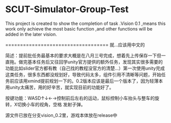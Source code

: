 # SCUT-Simulator-Group-Test
This project is created to show the completion of task .Vision 0.1 ,means this work only achieve the most basic function ,and other functions will be added in the later vision.

===================================
就...应该用中文的

简述：提前批任务最基本的要求大概是在八月三号完成，想着先上传保存一下但一直拖。做完基本任务后又往回学unity官方提供的额外任务，发现其实很多需要的功能比如slider官方都有教（自己找的教程没官方的清楚...）第一次使用unity完成这类任务，很多东西都没规划好，导致代码太多，组件引用不清晰等问题，开始任务前应该用xmind提前规划一下的。0.2版本应该是最后一个版本了，因为轻薄本用unity太痛苦，用的好辛苦，就实现目前的功能好了。

按键功能：WASD↑↓←→控制前后左右的运动，鼠标控制小车抬头与整车的旋转，X切换小车的视角，空格 发射子弹。

源文件已放在分支vision_0.2里，游戏本体放在release中
